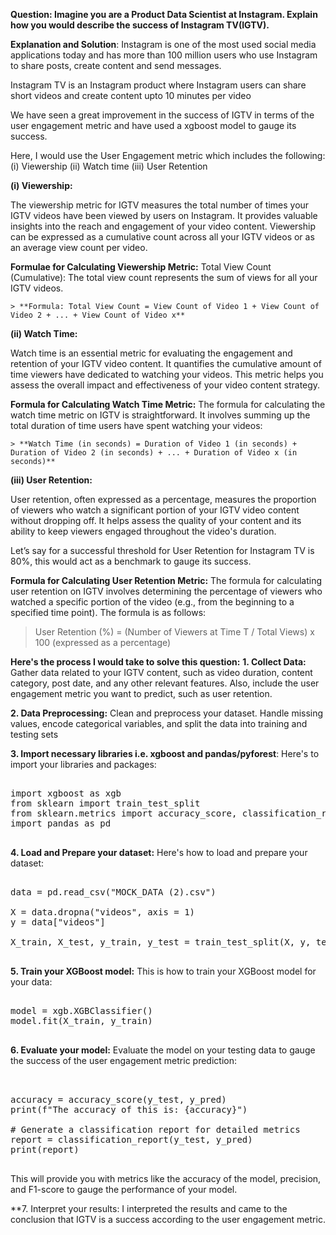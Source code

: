 **Question: Imagine you are a Product Data Scientist at Instagram. Explain how you would describe the success of Instagram TV(IGTV).**

**Explanation and Solution**:
Instagram is one of the most used social media applications today and has more than 100 million users who use Instagram to share posts, create content and send messages.

Instagram TV is an Instagram product where Instagram users can share short videos and create content upto 10 minutes per video

We have seen a great improvement in the success of IGTV in terms of the user engagement metric and have used a xgboost model to gauge its success.

Here, I would use the User Engagement metric which includes the following:
	(i) Viewership
    	(ii) Watch time
	(iii) User Retention

**(i) Viewership:**
	
The viewership metric for IGTV measures the total number of times your IGTV videos have been viewed by users on Instagram. It provides valuable insights into the reach and engagement of your video content. Viewership can be expressed as a cumulative count across all your IGTV videos or as an average view count per video.

**Formulae for Calculating Viewership Metric:**
Total View Count (Cumulative):
The total view count represents the sum of views for all your IGTV videos.

    > **Formula: Total View Count = View Count of Video 1 + View Count of Video 2 + ... + View Count of Video x**

**(ii) Watch Time:** 

Watch time is an essential metric for evaluating the engagement and retention of your IGTV video content. It quantifies the cumulative amount of time viewers have dedicated to watching your videos. This metric helps you assess the overall impact and effectiveness of your video content strategy.

**Formula for Calculating Watch Time Metric:**
The formula for calculating the watch time metric on IGTV is straightforward. It involves summing up the total duration of time users have spent watching your videos:

    > **Watch Time (in seconds) = Duration of Video 1 (in seconds) + Duration of Video 2 (in seconds) + ... + Duration of Video x (in seconds)**

**(iii) User Retention:**

User retention, often expressed as a percentage, measures the proportion of viewers who watch a significant portion of your IGTV video content without dropping off. It helps assess the quality of your content and its ability to keep viewers engaged throughout the video's duration.

Let’s say for a successful threshold for User Retention for Instagram TV is 80%, this would act as a benchmark to gauge its success.

**Formula for Calculating User Retention Metric:**
The formula for calculating user retention on IGTV involves determining the percentage of viewers who watched a specific portion of the video (e.g., from the beginning to a specified time point). The formula is as follows:
   > User Retention (%) = (Number of Viewers at Time T / Total Views) x 100 (expressed as a percentage)

**Here's the process I would take to solve this question:**
**1. Collect Data:** Gather data related to your IGTV content, such as video duration, content category, post date, and any other relevant features. Also, include the user engagement metric you want to predict, such as user retention.

**2. Data Preprocessing:** Clean and preprocess your dataset. Handle missing values, encode categorical variables, and split the data into training and testing sets

**3. Import necessary libraries i.e. xgboost and pandas/pyforest**:
Here's to import your libraries and packages:

<pre>

import xgboost as xgb
from sklearn import train_test_split
from sklearn.metrics import accuracy_score, classification_report
import pandas as pd

</pre>

**4. Load and Prepare your dataset:**
Here's how to load and prepare your dataset:
<pre>

data = pd.read_csv("MOCK_DATA (2).csv")

X = data.dropna("videos", axis = 1)
y = data["videos"]

X_train, X_test, y_train, y_test = train_test_split(X, y, test_size=0.2, random_state=42)

</pre>

**5. Train your XGBoost model:**
This is how to train your XGBoost model for your data:

<pre>

model = xgb.XGBClassifier()
model.fit(X_train, y_train)

</pre>

**6. Evaluate your model:**
Evaluate the model on your testing data to gauge the success of the user engagement metric prediction:

<pre>


accuracy = accuracy_score(y_test, y_pred)
print(f"The accuracy of this is: {accuracy}")

# Generate a classification report for detailed metrics
report = classification_report(y_test, y_pred)
print(report)

</pre>

This will provide you with metrics like the accuracy of the model, precision, and F1-score to gauge the performance of your model.

**7. Interpret your results:
I interpreted the results and came to the conclusion that IGTV is a success according to the user engagement metric.
